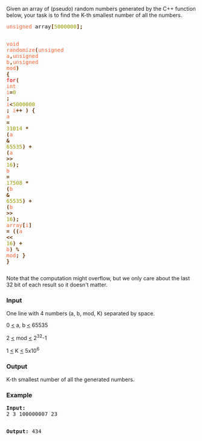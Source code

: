 <p>Given an array of (pseudo) random numbers generated by the C++ function below, your task is to find the K-th smallest number of all the numbers.</p>
<pre><span style="color: #ff6633;">unsigned</span> array<span style="color: #663300; font-weight: bold;">[</span><span style="color: #999900;">5000000</span><span style="color: #663300; font-weight: bold;">];</span><span style="color: #ff6633;">

void</span> randomize<span style="color: #663300; font-weight: bold;">(</span><span style="color: #ff6633;">unsigned</span> a<span style="color: #663300; font-weight: bold;">,</span><span style="color: #ff6633;">unsigned</span> b<span style="color: #663300; font-weight: bold;">,</span><span style="color: #ff6633;">unsigned</span> mod<span style="color: #663300; font-weight: bold;">)
{</span><span style="color: #ff0000;">
	for</span><span style="color: #663300; font-weight: bold;">(</span><span style="color: #ff6633;"> int</span> i<span style="color: #663300; font-weight: bold;">=</span><span style="color: #999900;">0</span><span style="color: #663300; font-weight: bold;"> ;</span> i<span style="color: #663300; font-weight: bold;">&lt;</span><span style="color: #999900;">5000000</span><span style="color: #663300; font-weight: bold;"> ;</span> i<span style="color: #663300; font-weight: bold;">++ )
	{</span>
		a<span style="color: #663300; font-weight: bold;"> =</span><span style="color: #999900;"> 31014</span><span style="color: #663300; font-weight: bold;"> * (</span>a<span style="color: #663300; font-weight: bold;"> &amp;</span><span style="color: #999900;"> 65535</span><span style="color: #663300; font-weight: bold;">) + (</span>a<span style="color: #663300; font-weight: bold;"> &gt;&gt;</span><span style="color: #999900;"> 16</span><span style="color: #663300; font-weight: bold;">);</span>
		b<span style="color: #663300; font-weight: bold;"> =</span><span style="color: #999900;"> 17508</span><span style="color: #663300; font-weight: bold;"> * (</span>b<span style="color: #663300; font-weight: bold;"> &amp;</span><span style="color: #999900;"> 65535</span><span style="color: #663300; font-weight: bold;">) + (</span>b<span style="color: #663300; font-weight: bold;"> &gt;&gt;</span><span style="color: #999900;"> 16</span><span style="color: #663300; font-weight: bold;">);</span>
		array<span style="color: #663300; font-weight: bold;">[</span>i<span style="color: #663300; font-weight: bold;">] = ((</span>a<span style="color: #663300; font-weight: bold;"> &lt;&lt;</span><span style="color: #999900;"> 16</span><span style="color: #663300; font-weight: bold;">) +</span> b<span style="color: #663300; font-weight: bold;">) %</span> mod<span style="color: #663300; font-weight: bold;">;
	}
}</span></pre>
<p>Note that the computation might overflow, but we only care about the last 32 bit of each result so it doesn't matter.</p>
<h3>Input</h3>
<p>One line with 4 numbers (a, b, mod, K) separated by space.</p>
<p>0 <span style="text-decoration: underline;">&lt;</span>&nbsp;a, b <span style="text-decoration: underline;">&lt;</span>&nbsp;65535</p>
<p>2&nbsp;<span style="text-decoration: underline;">&lt;</span> mod&nbsp;<span style="text-decoration: underline;">&lt;</span>&nbsp;2<sup>32</sup>-1</p>
<p>1 <span style="text-decoration: underline;">&lt;</span> K <span style="text-decoration: underline;">&lt;</span>&nbsp;5x10<sup>6</sup></p>
<h3>Output</h3>
<p>K-th smallest number of all the generated numbers.</p>
<h3>Example</h3>
<pre><strong>Input:</strong>
2 3 100000007 23

<strong>Output:</strong>
434</pre>
<p>&nbsp;</p>
<p>&nbsp;</p>